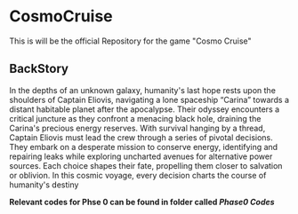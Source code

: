 # CosmoCruise

This is will be the official Repository for the game "Cosmo Cruise"

## BackStory

In the depths of an unknown galaxy, humanity's last hope rests upon the shoulders of Captain Eliovis,
navigating a lone spaceship “Carina” towards a distant habitable planet after the apocalypse. Their odyssey
encounters a critical juncture as they confront a menacing black hole, draining the Carina's precious energy reserves.
With survival hanging by a thread, Captain Eliovis must lead the crew through a series of pivotal decisions. They
embark on a desperate mission to conserve energy, identifying and repairing leaks while exploring uncharted
avenues for alternative power sources. Each choice shapes their fate, propelling them closer to salvation or oblivion.
In this cosmic voyage, every decision charts the course of humanity's destiny

**Relevant codes for Phse 0 can be found in folder called _Phase0 Codes_**
